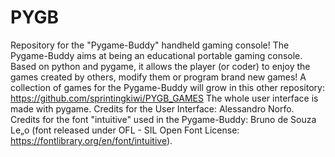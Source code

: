 # PYGB
Repository for the "Pygame-Buddy" handheld gaming console!
The Pygame-Buddy aims at being an educational portable gaming console.
Based on python and pygame, it allows the player (or coder) to enjoy the games created by others, modify them or program brand new games!
A collection of games for the Pygame-Buddy will grow in this other repository: https://github.com/sprintingkiwi/PYGB_GAMES
The whole user interface is made with pygame.
Credits for the User Interface: Alessandro Norfo.
Credits for the font "intuitive" used in the Pygame-Buddy: Bruno de Souza Le„o (font released under OFL - SIL Open Font License: https://fontlibrary.org/en/font/intuitive).
